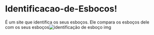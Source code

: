 # Identificacao-de-Esbocos!
É um site que identifica os seus esboços. Ele compara os esboços dele com os seus esboços![identificação de esboço img](https://user-images.githubusercontent.com/107429305/210619418-bde6e695-d99c-4686-9fa1-4ab1e9117655.png)

